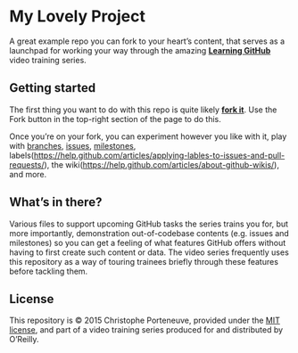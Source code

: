 My Lovely Project
=================

A great example repo you can fork to your heart’s content, that serves as a launchpad for working your way through the amazing **[Learning GitHub](http://shop.oreilly.com/category/videos/programming.do)** video training series.

## Getting started

The first thing you want to do with this repo is quite likely **[fork it](http://help.github.com/articles/fork-a-repo/)**.  Use the Fork button in the top-right section of the page to do this.

Once you’re on your fork, you can experiment however you like with it, play with 
[branches](https://help.github.com/articles/creating-and-deleting-branches-within-your-repository/),
[issues](https://help.github.com/articles/about-issues),
[milestones](https://help.github.com/articles/associating-milestones-with-issues-and-pull-requests/),
labels(https://help.github.com/articles/applying-lables-to-issues-and-pull-requests/),
the wiki(https://help.github.com/articles/about-github-wikis/), and more.

## What’s in there?

Various files to support upcoming GitHub tasks the series trains you for, but more importantly, demonstration out-of-codebase contents (e.g. issues and milestones) so you can get a feeling of what features GitHub offers without having to first create such content or data.  The video series frequently uses this repository as a way of touring trainees briefly through these features before tackling them.

## License

This repository is © 2015 Christophe Porteneuve, provided under the [MIT license](LICENSE), and part of a video training series produced for and distributed by O’Reilly.

